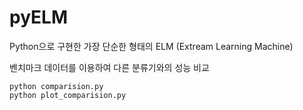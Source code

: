 # pyELM

Python으로 구현한 가장 단순한 형태의 ELM (Extream Learning Machine)

벤치마크 데이터를 이용하여 다른 분류기와의 성능 비교

    python comparision.py
    python plot_comparision.py
